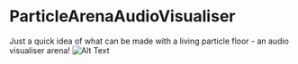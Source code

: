 # ParticleArenaAudioVisualiser
Just a quick idea of what can be made with a living particle floor - an audio visualiser arena!
![Alt Text](https://thumbs.gfycat.com/FearfulCautiousAnophelesmosquito-size_restricted.gif)
